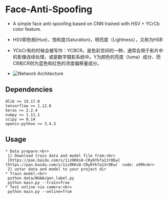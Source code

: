 # Face-Anti-Spoofing

- A simple face anti-spoofing based on CNN trained with HSV + YCrCb color feature.
- HSV即色相(Hue)，饱和度(Saturation)，明亮度（Lightness），又称为HSB
- YCbCr有的时候会被写作：YCBCR，是色彩空间的一种，通常会用于影片中的影像连续处理，或是数字摄影系统中。Y为颜色的亮度（luma）成分、而CB和CR则为蓝色和红色的浓度偏移量成分。

- ![Network Architecture](https://github.com/Oreobird/Face-Anti-Spoofing/raw/master/model.png) 

## Dependencies

~~~shell
dlib >= 19.17.0
tensorflow >= 1.12.0
keras >= 2.2.4
numpy >= 1.11.1
scipy >= 0.14
opencv-python >= 3.4.3
~~~

## Usage

~~~wiki
* Data prepare:<br>
 1) Download train data and model file from:<br>
 [https://pan.baidu.com/s/1izOKKs8-CRy6Ykfa13r0Ew](https://pan.baidu.com/s/1izOKKs8-CRy6Ykfa13r0Ew)  code: u99k<br>
 2) untar data and model to your project dir
* Train model:<br>
 python data/NUAA/gen_label.py
 python main.py --train=True
* Test online via camera:<br>
 python main.py --online=True
~~~
